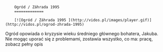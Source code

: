 
        Ogród / Záhrada 1995 
        =============
        
        [![Ogród / Záhrada 1995 ](http://vidos.pl/images/player.gif)](http://vidos.pl/ogrod-zhrada-1995)
        
        
 Ogród opowiada o kryzysie wieku średniego głównego bohatera, Jakuba. Nie mogąc uporać się z problemami, zostawia wszystko, co ma: pracę, zobacz pełny opis
    